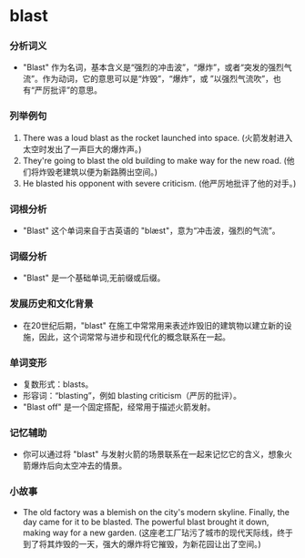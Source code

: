 # blast

### 分析词义

  

*   "Blast" 作为名词，基本含义是“强烈的冲击波”，“爆炸”，或者“突发的强烈气流”。作为动词，它的意思可以是“炸毁”，“爆炸”，或 ”以强烈气流吹”，也有“严厉批评”的意思。

  

### 列举例句

  

1.  There was a loud blast as the rocket launched into space. (火箭发射进入太空时发出了一声巨大的爆炸声。)
2.  They're going to blast the old building to make way for the new road. (他们将炸毁老建筑以便为新路腾出空间。)
3.  He blasted his opponent with severe criticism. (他严厉地批评了他的对手。)

  

### 词根分析

  

*   "Blast" 这个单词来自于古英语的 "blæst"，意为“冲击波，强烈的气流”。

  

### 词缀分析

  

*   "Blast" 是一个基础单词,无前缀或后缀。

  

### 发展历史和文化背景

  

*   在20世纪后期，"blast" 在施工中常常用来表述炸毁旧的建筑物以建立新的设施，因此，这个词常常与进步和现代化的概念联系在一起。

  

### 单词变形

  

*   复数形式：blasts。
*   形容词：“blasting”，例如 blasting criticism（严厉的批评）。
*   "Blast off" 是一个固定搭配，经常用于描述火箭发射。

  

### 记忆辅助

  

*   你可以通过将 "blast" 与发射火箭的场景联系在一起来记忆它的含义，想象火箭爆炸后向太空冲去的情景。

  

### 小故事

  

*   The old factory was a blemish on the city's modern skyline. Finally, the day came for it to be blasted. The powerful blast brought it down, making way for a new garden. (这座老工厂玷污了城市的现代天际线，终于到了将其炸毁的一天，强大的爆炸将它摧毁，为新花园让出了空间。)
